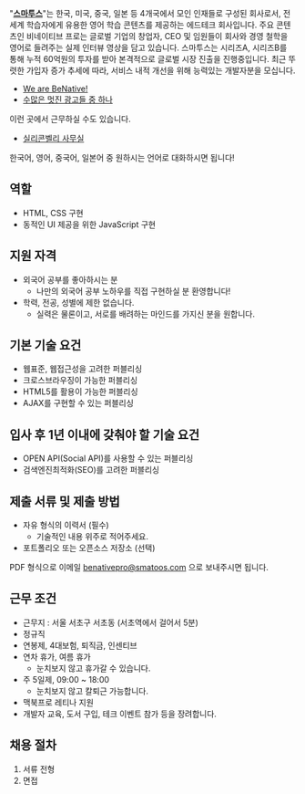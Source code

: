 "**[스마투스](http://benativepro.kr)**"는 한국, 미국, 중국, 일본 등 4개국에서 모인 인재들로 구성된 회사로서,
전 세계 학습자에게 유용한 영어 학습 콘텐츠를 제공하는 에드테크 회사입니다.
주요 콘텐츠인 비네이티브 프로는 글로벌 기업의 창업자, CEO 및 임원들이 회사와 경영 철학을 영어로 들려주는 실제 인터뷰 영상을 담고 있습니다.
스마투스는 시리즈A, 시리즈B를 통해 누적 60억원의 투자를 받아 본격적으로 글로벌 시장 진출을 진행중입니다. 최근 뚜렷한 가입자 증가 추세에 따라, 서비스 내적 개선을 위해 능력있는 개발자분을 모십니다.

- [We are BeNative!](https://www.youtube.com/watch?v=luQo35gyYHo)
- [수많은 멋진 광고들 중 하나](https://www.youtube.com/watch?v=MCuQEyo2dvQ)

이런 곳에서 근무하실 수도 있습니다.

- [실리콘벨리 사무실](https://benative.wordpress.com/2015/07/08/benative-now-open-in-silicon-valley/)

한국어, 영어, 중국어, 일본어 중 원하시는 언어로 대화하시면 됩니다!

## 역할

- HTML, CSS 구현
- 동적인 UI 제공을 위한 JavaScript 구현

## 지원 자격

- 외국어 공부를 좋아하시는 분
  * 나만의 외국어 공부 노하우를 직접 구현하실 분 환영합니다!
- 학력, 전공, 성별에 제한 없습니다.
  * 실력은 물론이고, 서로를 배려하는 마인드를 가지신 분을 원합니다.

## 기본 기술 요건

- 웹표준, 웹접근성을 고려한 퍼블리싱
- 크로스브라우징이 가능한 퍼블리싱
- HTML5를 활용이 가능한 퍼블리싱
- AJAX를 구현할 수 있는 퍼블리싱

## 입사 후 1년 이내에 갖춰야 할 기술 요건

- OPEN API(Social API)를 사용할 수 있는 퍼블리싱
- 검색엔진최적화(SEO)를 고려한 퍼블리싱

## 제출 서류 및 제출 방법

- 자유 형식의 이력서 (필수)
  * 기술적인 내용 위주로 적어주세요.
- 포트폴리오 또는 오픈소스 저장소 (선택)

PDF 형식으로 이메일 benativepro@smatoos.com 으로 보내주시면 됩니다.

## 근무 조건

- 근무지 : 서울 서초구 서초동 (서초역에서 걸어서 5분)
- 정규직
- 연봉제, 4대보험, 퇴직금, 인센티브
- 연차 휴가, 여름 휴가
  * 눈치보지 않고 휴가갈 수 있습니다.
- 주 5일제, 09:00 ~ 18:00
  * 눈치보지 않고 칼퇴근 가능합니다.
- 맥북프로 레티나 지원
- 개발자 교육, 도서 구입, 테크 이벤트 참가 등을 장려합니다.

## 채용 절차

1. 서류 전형
1. 면접
